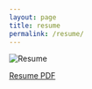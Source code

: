 ```yaml
---
layout: page
title: resume
permalink: /resume/
---
```

![Resume](loganjat.github.io/images/ "resume.jpg")

[Resume PDF](https://drive.google.com/file/d/1WV-Wce-Mf8B15m-7im-UhYFCg1vpSOod/view?usp=sharing)
